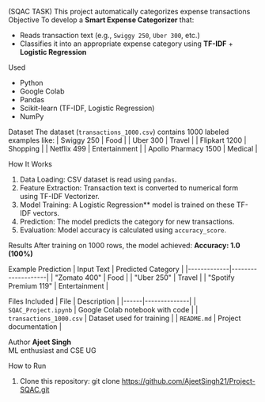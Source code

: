 (SQAC TASK)
This project automatically categorizes expense transactions
Objective
To develop a **Smart Expense Categorizer** that:
- Reads transaction text (e.g., `Swiggy 250`, `Uber 300`, etc.)
- Classifies it into an appropriate expense category using **TF-IDF** + **Logistic Regression**

Used
- Python 
- Google Colab  
- Pandas  
- Scikit-learn (TF-IDF, Logistic Regression)  
- NumPy  

Dataset
The dataset (`transactions_1000.csv`) contains 1000 labeled examples like:
| Swiggy 250 | Food |
| Uber 300 | Travel |
| Flipkart 1200 | Shopping |
| Netflix 499 | Entertainment |
| Apollo Pharmacy 1500 | Medical |

How It Works
1. Data Loading: CSV dataset is read using `pandas`.  
2. Feature Extraction: Transaction text is converted to numerical form using TF-IDF Vectorizer.  
3. Model Training: A Logistic Regression** model is trained on these TF-IDF vectors.  
4. Prediction: The model predicts the category for new transactions.  
5. Evaluation: Model accuracy is calculated using `accuracy_score`.

Results
After training on 1000 rows, the model achieved:
**Accuracy: 1.0 (100%)**

Example Prediction
| Input Text | Predicted Category |
|-------------|--------------------|
| "Zomato 400" | Food |
| "Uber 250" | Travel |
| "Spotify Premium 119" | Entertainment |


Files Included
| File | Description |
|------|--------------|
| `SQAC_Project.ipynb` | Google Colab notebook with code |
| `transactions_1000.csv` | Dataset used for training |
| `README.md` | Project documentation |


Author
**Ajeet Singh**  
ML enthusiast and CSE UG  

How to Run
1. Clone this repository:
   git clone https://github.com/AjeetSingh21/Project-SQAC.git
